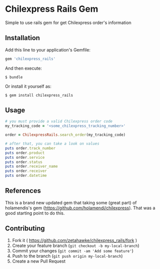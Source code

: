 # Chilexpress Rails Gem

Simple to use rails gem for get Chilexpress order's information

## Installation

Add this line to your application's Gemfile:

```ruby
gem 'chilexpress_rails'
```

And then execute:

    $ bundle

Or install it yourself as:

    $ gem install chilexpress_rails

## Usage

```ruby
# you must provide a valid Chilexpress order code
my_tracking_code = '<some_chilexpress_tracking_number>'

order = ChilexpressRails.search_order(my_tracking_code)

# after that, you can take a look on values
puts order.track_number
puts order.product
puts order.service
puts order.status
puts order.receiver_name
puts order.receiver
puts order.datetime
```

## References

This is a brand new updated gem that taking some (great part) of holamendis's gem (https://github.com/holamendi/chilexpress). That was a good starting point to do this.

## Contributing

1. Fork it ( https://github.com/zetahawke/chilexpress_rails/fork )
2. Create your feature branch (`git checkout -b my-local-branch`)
3. Commit your changes (`git commit -am 'Add some feature'`)
4. Push to the branch (`git push origin my-local-branch`)
5. Create a new Pull Request
